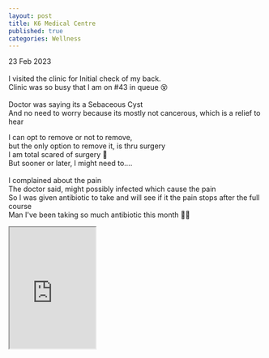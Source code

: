```yaml
---
layout: post
title: K6 Medical Centre
published: true
categories: Wellness
---
```

23 Feb 2023
<br>
<br>
I visited the clinic for Initial check of my back.
<br>
Clinic was so busy that I am on #43 in queue  😵
<br>
<br>
Doctor was saying its a Sebaceous Cyst 
<br>
And no need to worry because its mostly not cancerous, which is a relief to hear 
<br>
<!--more-->
I can opt to remove or not to remove, 
<br>
but the only option to remove it, is thru surgery 
<br>
I am total scared of surgery 🤕
<br>
But sooner or later, I might need to....
<br>
<br>
I complained about the pain
<br>
The doctor said, might possibly infected which cause the pain
<br>
So I was given antibiotic to take and will see if it the pain stops after the full course
<br>
Man I've been taking so much antibiotic this month  😵‍💫
<br>
<iframe src="https://drive.google.com/file/d/1lrGrgetTkqDj89O0MhD1lVWjJGbAsoy4/preview" width="170" height="240" allow="autoplay"></iframe>
